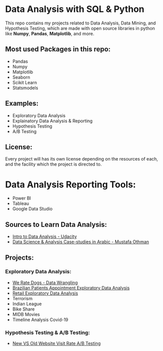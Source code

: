 # Data Analysis with SQL & Python

This repo contains my projects related to Data Analysis, Data Mining, and Hypothesis Testing, which are made with open source libraries in python like **Numpy**, **Pandas**, **Matplotlib**, and more.


## Most used Packages in this repo:
* Pandas
* Numpy
* Matplotlib
* Seaborn
* Scikit Learn
* Statsmodels 


## Examples:
* Exploratory Data Analysis
* Explainatory Data Analysis & Reporting
* Hypothesis Testing
* A/B Testing


## License:
Every project will has its own license depending on the resources of each, and the facility which the project is directed to. 


# Data Analysis Reporting Tools:
* Power BI
* Tableau
* Google Data Studio


## Sources to Learn Data Analysis:
* [Intro to Data Analysis - Udacity](https://www.udacity.com/course/intro-to-data-analysis--ud170)
* [Data Science & Analysis Case-studies in Arabic - Mustafa Othman](https://www.youtube.com/playlist?list=PLWd4nYaF_Vx7M4EDJzkiIgAvj3ZdJpSzM)


## Projects:

### Exploratory Data Analysis:
  * [We Rate Dogs - Data Wrangling](https://github.com/KarimElshetihy/WeRateDogs-Exploratory-Data-Analysis.git)
  * [Brazilian Patients Appointment Exploratory Data Analysis](https://github.com/KarimElshetihy/Brazilian-Patients-Appointment-Exploratory-Data-Analysis.git)
  * [Retail Exploratory Data Analysis](https://github.com/KarimElshetihy/Retail-Exploratory-Data-Analysis.git)  
  * Terrorism
  * Indian League
  * Bike Share
  * MIDB Movies
  * Timeline Analysis Covid-19


### Hypothesis Testing & A/B Testing:
  * [New VS Old Website Visit Rate A/B Testing](https://github.com/KarimElshetihy/New-VS-Old-Website-Visit-Rate-A-B-Testing.git)
  
